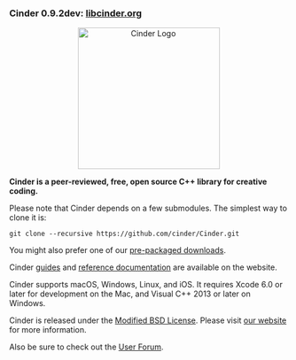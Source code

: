 ### Cinder 0.9.2dev: [libcinder.org](http://libcinder.org)

<p align="center">
  <img src="https://libcinder.org/docs/_assets/images/cinder_logo.svg" alt="Cinder Logo" width="256" height="auto"/>
</p>

**Cinder is a peer-reviewed, free, open source C++ library for creative coding.**

Please note that Cinder depends on a few submodules. The simplest way to clone it is:<br />
```
git clone --recursive https://github.com/cinder/Cinder.git
```

You might also prefer one of our [pre-packaged downloads](https://libcinder.org/download).

Cinder [guides](https://libcinder.org/docs/branch/master/guides/index.html) and [reference documentation](https://libcinder.org/docs/branch/master/reference/index.html) are available on the website.

Cinder supports macOS, Windows, Linux, and iOS. It requires Xcode 6.0 or later for development on the Mac, and Visual C++ 2013 or later on Windows.

Cinder is released under the [Modified BSD License](docs/COPYING). Please visit [our website](https://libcinder.org) for more information.

Also be sure to check out the [User Forum](http://discourse.libcinder.org).
